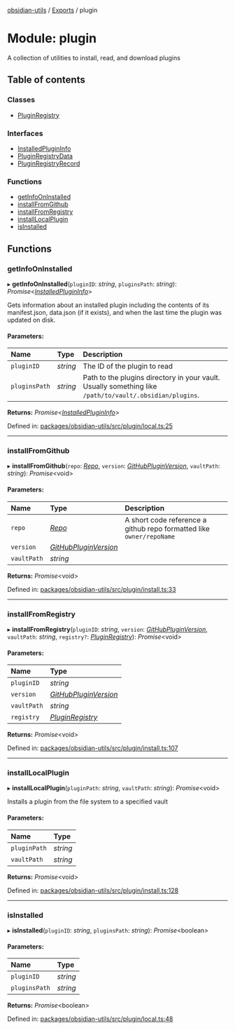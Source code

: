 [obsidian-utils](../README.md) / [Exports](../modules.md) / plugin

# Module: plugin

A collection of utilities to install, read, and download plugins

## Table of contents

### Classes

- [PluginRegistry](../classes/plugin.pluginregistry.md)

### Interfaces

- [InstalledPluginInfo](../interfaces/plugin.installedplugininfo.md)
- [PluginRegistryData](../interfaces/plugin.pluginregistrydata.md)
- [PluginRegistryRecord](../interfaces/plugin.pluginregistryrecord.md)

### Functions

- [getInfoOnInstalled](plugin.md#getinfooninstalled)
- [installFromGithub](plugin.md#installfromgithub)
- [installFromRegistry](plugin.md#installfromregistry)
- [installLocalPlugin](plugin.md#installlocalplugin)
- [isInstalled](plugin.md#isinstalled)

## Functions

### getInfoOnInstalled

▸ **getInfoOnInstalled**(`pluginID`: *string*, `pluginsPath`: *string*): *Promise*<[*InstalledPluginInfo*](../interfaces/plugin_local.installedplugininfo.md)\>

Gets information about an installed plugin including the contents of
its manifest.json, data.json (if it exists), and when the last time the
plugin was updated on disk.

#### Parameters:

Name | Type | Description |
:------ | :------ | :------ |
`pluginID` | *string* | The ID of the plugin to read    |
`pluginsPath` | *string* | Path to the plugins directory in your vault. Usually something like `/path/to/vault/.obsidian/plugins`.   |

**Returns:** *Promise*<[*InstalledPluginInfo*](../interfaces/plugin_local.installedplugininfo.md)\>

Defined in: [packages/obsidian-utils/src/plugin/local.ts:25](https://github.com/zephraph/obsidian-tools/blob/a18aea2/packages/obsidian-utils/src/plugin/local.ts#L25)

___

### installFromGithub

▸ **installFromGithub**(`repo`: [*Repo*](types.md#repo), `version`: [*GitHubPluginVersion*](types.md#githubpluginversion), `vaultPath`: *string*): *Promise*<void\>

#### Parameters:

Name | Type | Description |
:------ | :------ | :------ |
`repo` | [*Repo*](types.md#repo) | A short code reference a github repo formatted like `owner/repoName`   |
`version` | [*GitHubPluginVersion*](types.md#githubpluginversion) |  |
`vaultPath` | *string* |     |

**Returns:** *Promise*<void\>

Defined in: [packages/obsidian-utils/src/plugin/install.ts:33](https://github.com/zephraph/obsidian-tools/blob/a18aea2/packages/obsidian-utils/src/plugin/install.ts#L33)

___

### installFromRegistry

▸ **installFromRegistry**(`pluginID`: *string*, `version`: [*GitHubPluginVersion*](types.md#githubpluginversion), `vaultPath`: *string*, `registry?`: [*PluginRegistry*](../classes/plugin_registry.pluginregistry.md)): *Promise*<void\>

#### Parameters:

Name | Type |
:------ | :------ |
`pluginID` | *string* |
`version` | [*GitHubPluginVersion*](types.md#githubpluginversion) |
`vaultPath` | *string* |
`registry` | [*PluginRegistry*](../classes/plugin_registry.pluginregistry.md) |

**Returns:** *Promise*<void\>

Defined in: [packages/obsidian-utils/src/plugin/install.ts:107](https://github.com/zephraph/obsidian-tools/blob/a18aea2/packages/obsidian-utils/src/plugin/install.ts#L107)

___

### installLocalPlugin

▸ **installLocalPlugin**(`pluginPath`: *string*, `vaultPath`: *string*): *Promise*<void\>

Installs a plugin from the file system to a specified vault

#### Parameters:

Name | Type |
:------ | :------ |
`pluginPath` | *string* |
`vaultPath` | *string* |

**Returns:** *Promise*<void\>

Defined in: [packages/obsidian-utils/src/plugin/install.ts:128](https://github.com/zephraph/obsidian-tools/blob/a18aea2/packages/obsidian-utils/src/plugin/install.ts#L128)

___

### isInstalled

▸ **isInstalled**(`pluginID`: *string*, `pluginsPath`: *string*): *Promise*<boolean\>

#### Parameters:

Name | Type |
:------ | :------ |
`pluginID` | *string* |
`pluginsPath` | *string* |

**Returns:** *Promise*<boolean\>

Defined in: [packages/obsidian-utils/src/plugin/local.ts:48](https://github.com/zephraph/obsidian-tools/blob/a18aea2/packages/obsidian-utils/src/plugin/local.ts#L48)

